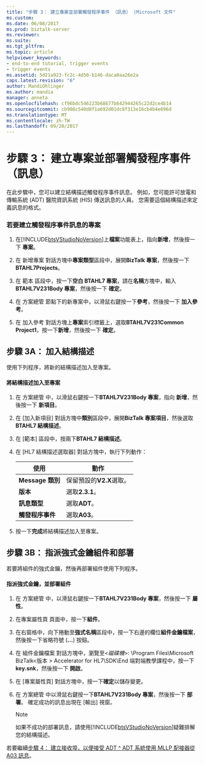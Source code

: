```yaml
---
title: "步驟 3： 建立專案並部署觸發程序事件 （訊息） |Microsoft 文件"
ms.custom: 
ms.date: 06/08/2017
ms.prod: biztalk-server
ms.reviewer: 
ms.suite: 
ms.tgt_pltfrm: 
ms.topic: article
helpviewer_keywords:
- end-to-end tutorial, trigger events
- trigger events
ms.assetid: 5d21a923-fc2c-4d50-b146-daca0aa26e2a
caps.latest.revision: "6"
author: MandiOhlinger
ms.author: mandia
manager: anneta
ms.openlocfilehash: cf96bdc546223b68677b642944265c22d2ce4b14
ms.sourcegitcommit: cb908c540d8f1a692d01dc8f313e16cb4b4e696d
ms.translationtype: MT
ms.contentlocale: zh-TW
ms.lasthandoff: 09/20/2017
---
```

# <a name="step-3-create-and-deploy-a-trigger-event-message-project"></a>步驟 3： 建立專案並部署觸發程序事件 （訊息）
在此步驟中，您可以建立結構描述觸發程序事件訊息。 例如，您可能許可放電和傳輸系統 (ADT) 醫院資訊系統 (HIS) 傳送訊息的人員。 您需要這個結構描述來定義訊息的格式。  
  
### <a name="to-create-the-project-for-the-trigger-event-message"></a>若要建立觸發程序事件訊息的專案  
  
1.  在[!INCLUDE[btsVStudioNoVersion](../../includes/btsvstudionoversion-md.md)]上**檔案**功能表上，指向**新增**，然後按一下 **專案**。  
  
2.  在 新增專案 對話方塊中**專案類型**區段中，展開**BizTalk 專案**，然後按一下  **BTAHL7Projects**。  
  
3.  在 範本 區段中，按一下**空白 BTAHL7 專案**，請在**名稱**方塊中，輸入**BTAHL7V231Body 專案**，然後按一下 **確定**。  
  
4.  在 方案總管 節點下的新專案中，以滑鼠右鍵按一下**參考**，然後按一下 **加入參考**。  
  
5.  在 加入參考 對話方塊上**專案**索引標籤上，選取**BTAHL7V231Common Project1**，按一下**新增**，然後按一下 **確定**。  
  
## <a name="step-3a-add-the-schema"></a>步驟 3A： 加入結構描述  
 使用下列程序，將新的結構描述加入至專案。  
  
#### <a name="to-add-the-schema-to-the-project"></a>將結構描述加入至專案  
  
1.  在 方案總管 中，以滑鼠右鍵按一下**BTAHL7V231Body 專案**，指向 **新增**，然後按一下 **新項目**。  
  
2.  在 [加入新項目] 對話方塊中**類別**區段中，展開**BizTalk 專案項目**，然後選取**BTAHL7 結構描述**。  
  
3.  在 [範本] 區段中，按兩下**BTAHL7 結構描述**。  
  
4.  在 [HL7 結構描述選取器] 對話方塊中，執行下列動作：  
  
    |使用|動作|  
    |--------------|----------------|  
    |**Message 類別**|保留預設的**V2.X**選取。|  
    |**版本**|選取**2.3.1**。|  
    |**訊息類型**|選取**ADT**。|  
    |**觸發程序事件**|選取**A03**。|  
  
5.  按一下**完成**將結構描述加入至專案。  
  
## <a name="step-3b-assign-a-strong-key-to-the-assembly-and-deploy"></a>步驟 3B： 指派強式金鑰組件和部署  
 若要將組件的強式金鑰，然後再部署組件使用下列程序。  
  
#### <a name="to-assign-a-strong-key-and-deploy-the-assembly"></a>指派強式金鑰，並部署組件  
  
1.  在 方案總管 中，以滑鼠右鍵按一下**BTAHL7V231Body 專案**，然後按一下 **屬性**。  
  
2.  在專案屬性頁 頁面中，按一下**組件**。  
  
3.  在右窗格中，向下捲動至**強式名稱**區段中，按一下右邊的欄位**組件金鑰檔案**，然後按一下省略符號 (**...**) 按鈕。  
  
4.  在 組件金鑰檔案 對話方塊中，瀏覽至\<*磁碟機*>: \Program Files\Microsoft BizTalk\<版本 > Accelerator for HL7\SDK\End 端對端教學課程中，按一下**key.snk**，然後按一下 **開啟**。  
  
5.  在 [專案屬性頁] 對話方塊中，按一下**確定**以儲存變更。  
  
6.  在 方案總管 中以滑鼠右鍵按一下**BTAHL7V231Body 專案**，然後按一下 **部署**。 確定成功的訊息出現在 [輸出] 視窗。  
  
    > [!NOTE]
    >  如果不成功的部署訊息，請使用[!INCLUDE[btsVStudioNoVersion](../../includes/btsvstudionoversion-md.md)]疑難排解您的結構描述。  
  
 若要繼續[步驟 4： 建立接收埠，以便接受 ADT ^ ADT 系統使用 MLLP 配接器從 A03 訊息](../../adapters-and-accelerators/accelerator-hl7/step-4-create-receive-port-to-accept-adt^a03-messages-from-adt-using-mllp.md)。